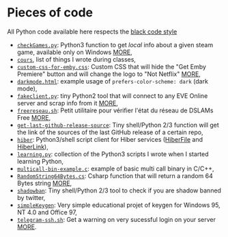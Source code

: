 # Pieces of code
All Python code available here respects the [black code style](https://github.com/psf/black)
- [`checkGames.py`](checkGames.py): Python3 function to get *local* info about a given steam game, available only on Windows [MORE](checkGames.py/README.md),
- [`cours`](cours), list of things I wrote during classes,
- [`custom-css-for-emby.css`](custom-css-for-emby.css): Custom CSS that will hide the "Get Emby Premiere" button and will change the logo to "Not Netflix" [MORE](custom-css-for-emby.css/README.md),
- [`darkmode.html`](darkmode.html): example usage of `prefers-color-scheme: dark` (dark mode),
- [`fakeclient.py`](fakeclient.py): tiny Python2 tool that will connect to any EVE Online server and scrap info from it [MORE](fakeclient.py/README.md),
- [`freereseau.sh`](freereseau.sh): Petit utilitaire pour vérifier l'état du réseau de DSLAMs Free [MORE](freereseau.sh/README.md),
- [`get-last-github-release-source`](get-last-github-release-source): Tiny shell/Python 2/3 function will get the link of the sources of the last GitHub release of a certain repo,
- [`hiber`](hiber): Python3/shell script client for Hiber services ([HiberFile](https://hiberfile.com) and [HiberLink](https://hiber.link)),
- [`learning.py`](learning.py): collection of the Python3 scripts I wrote when I started learning Python,
- [`multicall-bin-example.c`](multicall-bin-example.c): example of basic multi call binary in C/C++,
- [`RandomString64Bytes.cs`](RandomString64Bytes.cs): Csharp function that will return a random 64 Bytes string [MORE](RandomString64Bytes.cs/README.md),
- [`shadowban`](shadowban): Tiny shell/Python 2/3 tool to check if you are shadow banned by twitter,
- [`simpleKeygen`](simpleKeygen): Very simple educational projet of keygen for Windows 95, NT 4.0 and Office 97,
- [`telegram-ssh.sh`](telegram-ssh.sh): Get a warning on very sucessful login on your server [MORE](telegram-ssh.sh/README.md).